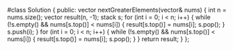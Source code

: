#class Solution {
public:
    vector<int> nextGreaterElements(vector<int>& nums) {
        int n = nums.size();
        vector<int> result(n, -1);
        stack<int> s;
        for (int i = 0; i < n; i++) {
            while (!s.empty() && nums[s.top()] < nums[i]) {
                result[s.top()] = nums[i];
                s.pop();
            }
            s.push(i);
        }
        for (int i = 0; i < n; i++) {
            while (!s.empty() && nums[s.top()] < nums[i]) {
                result[s.top()] = nums[i];
                s.pop();
            }
        }
        return result;
    }
};
